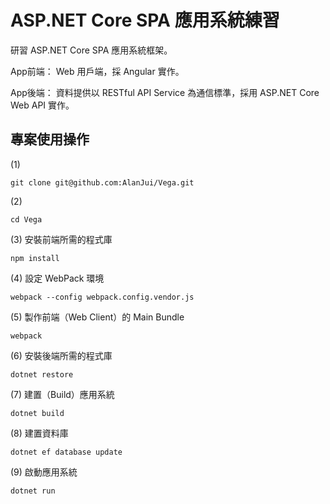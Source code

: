 # ASP.NET Core SPA 應用系統練習

研習 ASP.NET Core SPA 應用系統框架。

App前端：
  Web 用戶端，採 Angular 實作。

App後端：
  資料提供以 RESTful API Service 為通信標準，採用 ASP.NET Core Web API 實作。

 ## 專案使用操作

(1)

```
git clone git@github.com:AlanJui/Vega.git
```

(2)

```
cd Vega
```

(3) 安裝前端所需的程式庫

```
npm install
```

(4) 設定 WebPack 環境

```
webpack --config webpack.config.vendor.js
```

(5) 製作前端（Web Client）的 Main Bundle

```
webpack
```

(6) 安裝後端所需的程式庫

```
dotnet restore
```

(7) 建置（Build）應用系統

```
dotnet build
```

(8) 建置資料庫

```
dotnet ef database update
```

(9) 啟動應用系統

```
dotnet run
```

